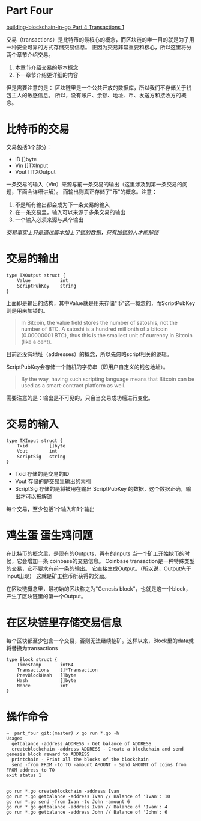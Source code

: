 # Part Four
[building-blockchain-in-go Part 4 Transactions 1](https://jeiwan.cc/posts/building-blockchain-in-go-part-4/)

交易（transactions）是比特币的最核心的概念，而区块链的唯一目的就是为了用一种安全可靠的方式存储交易信息。
正因为交易非常重要和核心，所以这里将分两个章节介绍交易。
1. 本章节介绍交易的基本概念
2. 下一章节介绍更详细的内容

但是需要注意的是：
区块链里是一个公共开放的数据库，所以我们不存储关于钱包主人的敏感信息。
所以，没有账户、余额、地址、币、发送方和接收方的概念。

# 比特币的交易
交易包括3个部分：
- ID []byte
- Vin []TXInput
- Vout []TXOutput

一条交易的输入（Vin）来源与前一条交易的输出（这里涉及到第一条交易的问题，下面会详细讲解）。
而输出则真正存储了"币"的概念。注意：
1. 不是所有输出都会成为下一条交易的输入
2. 在一条交易里，输入可以来源于多条交易的输出
3. 一个输入必须来源与某个输出

*交易事实上只是通过脚本加上了锁的数据，只有加锁的人才能解锁*

# 交易的输出
```
type TXOutput struct {
    Value           int
    ScriptPubKey    string
}
```

上面即是输出的结构，其中Value就是用来存储"币"这一概念的，而ScriptPubKey则是用来加锁的。
>In Bitcoin, the value field stores the number of satoshis, not the number of BTC.
A satoshi is a hundred millionth of a bitcoin (0.00000001 BTC),
thus this is the smallest unit of currency in Bitcoin (like a cent).

目前还没有地址（addresses）的概念，所以先忽略script相关的逻辑。

ScriptPubKey会存储一个随机的字符串（即用户自定义的钱包地址）。
>By the way, having such scripting language means that Bitcoin can be used as a smart-contract platform as well.

需要注意的是：输出是不可见的，只会当交易成功后进行变化。


# 交易的输入
```
type TXInput struct {
    Txid        []byte
    Vout        int
    ScriptSig   string
}
```
- Txid 存储的是交易的ID
- Vout 存储的是交易里输出的索引
- ScriptSig 存储的是将被用在输出 ScriptPubKey 的数据，这个数据正确，输出才可以被解锁

每个交易，至少包括1个输入和1个输出

# 鸡生蛋 蛋生鸡问题
在比特币的概念里，是现有的Outputs，再有的Inputs
当一个矿工开始挖币的时候，它会增加一条 coinbase的交易信息。
Coinbase transaction是一种特殊类型的交易，它不要求有前一条的输出。
它直接生成Output。（所以说，Output先于Input出现）
这就是矿工挖币所获得的奖励。

在区块链概念里，最初始的区块称之为"Genesis block"，也就是这一个block，产生了区块链里的第一个Output。

# 在区块链里存储交易信息
每个区块都至少包含一个交易，否则无法继续挖矿。这样以来，Block里的data就将替换为transactions
```
type Block struct {
    Timestamp       int64
    Transactions    []*Transaction
    PrevBlockHash   []byte
    Hash            []byte
    Nonce           int
}
```


# 操作命令
```
➜  part_four git:(master) ✗ go run *.go -h
Usage:
  getbalance -address ADDRESS - Get balance of ADDRESS
  createblockchain -address ADDRESS - Create a blockchain and send genesis block reward to ADDRESS
  printchain - Print all the blocks of the blockchain
  send -from FROM -to TO -amount AMOUNT - Send AMOUNT of coins from FROM address to TO
exit status 1


go run *.go createblockchain -address Ivan
go run *.go getbalance -address Ivan // Balance of 'Ivan': 10
go run *.go send -from Ivan -to John -amount 6
go run *.go getbalance -address Ivan // Balance of 'Ivan': 4
go run *.go getbalance -address John // Balance of 'John': 6

```